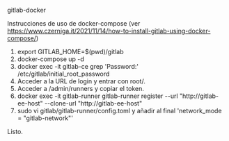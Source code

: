 gitlab-docker

Instrucciones de uso de docker-compose (ver https://www.czerniga.it/2021/11/14/how-to-install-gitlab-using-docker-compose/)
1. export GITLAB_HOME=$(pwd)/gitlab
2. docker-compose up -d
3. docker exec -it gitlab-ce grep 'Password:' /etc/gitlab/initial_root_password
4. Acceder a la URL de login y entrar con root/<password>.
5. Acceder a <URL>/admin/runners y copiar el token.
6. docker exec -it gitlab-runner gitlab-runner register --url "http://gitlab-ee-host" --clone-url "http://gitlab-ee-host"
7. sudo vi gitlab/gitlab-runner/config.toml y añadir al final 'network_mode = "gitlab-network"'

Listo.
